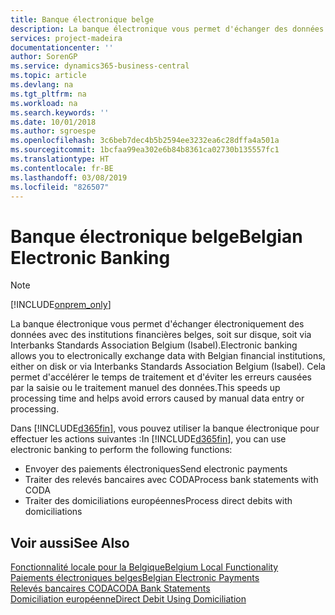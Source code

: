 ```yaml
---
title: Banque électronique belge
description: La banque électronique vous permet d'échanger des données par voie électronique avec des institutions financières belges. Les données peuvent être échangées sur disquette, par un modem ou via Isabel (Interbanks Standards Association Belgium). Vous profitez ainsi d'un traitement plus rapide et évitez les erreurs causées par le traitement ou la saisie manuels des données.
services: project-madeira
documentationcenter: ''
author: SorenGP
ms.service: dynamics365-business-central
ms.topic: article
ms.devlang: na
ms.tgt_pltfrm: na
ms.workload: na
ms.search.keywords: ''
ms.date: 10/01/2018
ms.author: sgroespe
ms.openlocfilehash: 3c6beb7dec4b5b2594ee3232ea6c28dffa4a501a
ms.sourcegitcommit: 1bcfaa99ea302e6b84b8361ca02730b135557fc1
ms.translationtype: HT
ms.contentlocale: fr-BE
ms.lasthandoff: 03/08/2019
ms.locfileid: "826507"
---
```

# <a name="belgian-electronic-banking"></a><span data-ttu-id="4c96b-105">Banque électronique belge</span><span class="sxs-lookup"><span data-stu-id="4c96b-105">Belgian Electronic Banking</span></span>
> [!Note]
> [!INCLUDE[onprem_only](../../includes/onprem_only_md.md)]

<span data-ttu-id="4c96b-106">La banque électronique vous permet d'échanger électroniquement des données avec des institutions financières belges, soit sur disque, soit via Interbanks Standards Association Belgium (Isabel).</span><span class="sxs-lookup"><span data-stu-id="4c96b-106">Electronic banking allows you to electronically exchange data with Belgian financial institutions, either on disk or via Interbanks Standards Association Belgium (Isabel).</span></span> <span data-ttu-id="4c96b-107">Cela permet d'accélérer le temps de traitement et d'éviter les erreurs causées par la saisie ou le traitement manuel des données.</span><span class="sxs-lookup"><span data-stu-id="4c96b-107">This speeds up processing time and helps avoid errors caused by manual data entry or processing.</span></span>  

<span data-ttu-id="4c96b-108">Dans [!INCLUDE[d365fin](../../includes/d365fin_md.md)], vous pouvez utiliser la banque électronique pour effectuer les actions suivantes :</span><span class="sxs-lookup"><span data-stu-id="4c96b-108">In [!INCLUDE[d365fin](../../includes/d365fin_md.md)], you can use electronic banking to perform the following functions:</span></span>  

- <span data-ttu-id="4c96b-109">Envoyer des paiements électroniques</span><span class="sxs-lookup"><span data-stu-id="4c96b-109">Send electronic payments</span></span>  
- <span data-ttu-id="4c96b-110">Traiter des relevés bancaires avec CODA</span><span class="sxs-lookup"><span data-stu-id="4c96b-110">Process bank statements with CODA</span></span>  
- <span data-ttu-id="4c96b-111">Traiter des domiciliations européennes</span><span class="sxs-lookup"><span data-stu-id="4c96b-111">Process direct debits with domiciliations</span></span>  

## <a name="see-also"></a><span data-ttu-id="4c96b-112">Voir aussi</span><span class="sxs-lookup"><span data-stu-id="4c96b-112">See Also</span></span>  
[<span data-ttu-id="4c96b-113">Fonctionnalité locale pour la Belgique</span><span class="sxs-lookup"><span data-stu-id="4c96b-113">Belgium Local Functionality</span></span>](belgium-local-functionality.md)  
[<span data-ttu-id="4c96b-114">Paiements électroniques belges</span><span class="sxs-lookup"><span data-stu-id="4c96b-114">Belgian Electronic Payments</span></span>](belgian-electronic-payments.md)  
[<span data-ttu-id="4c96b-115">Relevés bancaires CODA</span><span class="sxs-lookup"><span data-stu-id="4c96b-115">CODA Bank Statements</span></span>](coda-bank-statements.md)  
[<span data-ttu-id="4c96b-116">Domiciliation européenne</span><span class="sxs-lookup"><span data-stu-id="4c96b-116">Direct Debit Using Domiciliation</span></span>](direct-debit-using-domiciliation.md)

